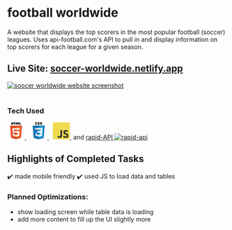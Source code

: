 # football worldwide
A website that displays the top scorers in the most popular football (soccer) leagues.
Uses api-football.com's API to pull in and display information on top scorers for each league for a given season.

## Live Site: <a href="https://soccer-worldwide.netlify.app/" target="_blank">soccer-worldwide.netlify.app</a>

  <section align="left">
<a href="" target="_blank" rel="noreferrer">
<img src="https://i.ibb.co/wQM7Cmd/soccer-worldwide.png" alt="soocer worldwide website screenshot" width="" height=""/>
</a>
</section>
  <br>

### Tech Used
<a href="https://www.w3.org/html/" target="_blank" rel="noreferrer"> <img src="https://raw.githubusercontent.com/devicons/devicon/master/icons/html5/html5-original-wordmark.svg" alt="html5" width="40" height="40"/> </a>&nbsp; <a href="https://www.w3schools.com/css/" target="_blank" rel="noreferrer"> <img src="https://raw.githubusercontent.com/devicons/devicon/master/icons/css3/css3-original-wordmark.svg" alt="css3" width="40" height="40"/> </a> &nbsp;  <a href="https://developer.mozilla.org/en-US/docs/Web/JavaScript" target="_blank" rel="noreferrer"> <img src="https://raw.githubusercontent.com/devicons/devicon/master/icons/javascript/javascript-original.svg" alt="javascript" width="40" height="40"/> </a> &nbsp;and <a href="https://rapidapi.com/api-sports/api/api-football" target="_blank"> rapid-API <img src="https://i.ibb.co/9hddr8C/apir.png" alt="rapid-api" width="40" height="40"/></a> 

## Highlights of Completed Tasks
✔️ made mobile friendly
✔️ used JS to load data and tables

### Planned Optimizations:
* show loading screen while table data is loading
* add more content to fill up the UI slightly more
